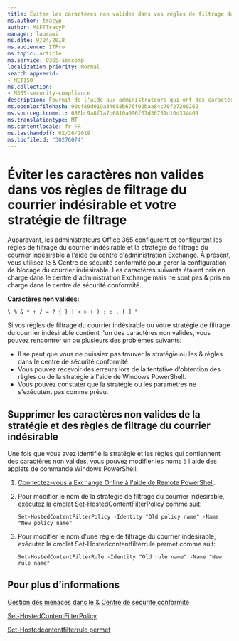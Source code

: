 ```yaml
---
title: Éviter les caractères non valides dans vos règles de filtrage du courrier indésirable et la stratégie de filtrage
ms.author: tracyp
author: MSFTTracyP
manager: laurawi
ms.date: 9/24/2018
ms.audience: ITPro
ms.topic: article
ms.service: O365-seccomp
localization_priority: Normal
search.appverid:
- MET150
ms.collection:
- M365-security-compliance
description: Fournit de l'aide aux administrateurs qui ont des caractères non valides dans leur configuration de blocage du courrier indésirable et &amp; génèrent des problèmes lors de la tentative d'utilisation du centre de sécurité conformité.
ms.openlocfilehash: 90cf89d019a34658b676f02baa84c70f27200262
ms.sourcegitcommit: 686bc9a8f7a7b6810a096f07d36751d10d334409
ms.translationtype: MT
ms.contentlocale: fr-FR
ms.lasthandoff: 02/26/2019
ms.locfileid: "30276074"
---
```

# <a name="avoid-invalid-characters-in-your-spam-filter-rules-and-spam-filter-policy"></a>Éviter les caractères non valides dans vos règles de filtrage du courrier indésirable et votre stratégie de filtrage 

Auparavant, les administrateurs Office 365 configurent et configurent les règles de filtrage du courrier indésirable et la stratégie de filtrage du courrier indésirable à l'aide du centre d'administration Exchange. À présent, vous utilisez le &amp; Centre de sécurité conformité pour gérer la configuration de blocage du courrier indésirable. Les caractères suivants étaient pris en charge dans le centre d'administration Exchange mais ne sont pas &amp; pris en charge dans le centre de sécurité conformité.  

**Caractères non valides:**
  
```\ % & * + / = ? { } | < > ( ) ; : , [ ] "```

Si vos règles de filtrage du courrier indésirable ou votre stratégie de filtrage du courrier indésirable contient l'un des caractères non valides, vous pouvez rencontrer un ou plusieurs des problèmes suivants:
- Il se peut que vous ne puissiez pas trouver la stratégie ou les &amp; règles dans le centre de sécurité conformité.
- Vous pouvez recevoir des erreurs lors de la tentative d'obtention des règles ou de la stratégie à l'aide de Windows PowerShell.
- Vous pouvez constater que la stratégie ou les paramètres ne s'exécutent pas comme prévu.

## <a name="remove-the-invalid-characters-from-the-spam-filter-policy-and-rules"></a>Supprimer les caractères non valides de la stratégie et des règles de filtrage du courrier indésirable

Une fois que vous avez identifié la stratégie et les règles qui contiennent des caractères non valides, vous pouvez modifier les noms à l'aide des applets de commande Windows PowerShell. 

1. [Connectez-vous à Exchange Online à l'aide de Remote PowerShell](https://docs.microsoft.com/powershell/exchange/exchange-online/connect-to-exchange-online-powershell/connect-to-exchange-online-powershell?view=exchange-ps).
    
2. Pour modifier le nom de la stratégie de filtrage du courrier indésirable, exécutez la cmdlet Set-HostedContentFilterPolicy comme suit:
    
    ```
    Set-HostedContentFilterPolicy -Identity "Old policy name" -Name "New policy name"
    ```  

3. Pour modifier le nom d'une règle de filtrage du courrier indésirable, exécutez la cmdlet Set-Hostedcontentfilterrule permet comme suit:
    
    ```
    Set-HostedContentFilterRule -Identity "Old rule name" -Name "New rule name"
    ```  

  
 ## <a name="for-more-information"></a>Pour plus d’informations

[Gestion des menaces dans le &amp; Centre de sécurité conformité](threat-management.md)
  
[Set-HostedContentFilterPolicy](https://docs.microsoft.com/powershell/module/exchange/antispam-antimalware/set-hostedcontentfilterpolicy?view=exchange-ps)

[Set-Hostedcontentfilterrule permet](https://docs.microsoft.com/powershell/module/exchange/antispam-antimalware/set-hostedcontentfilterrule?view=exchange-ps)

